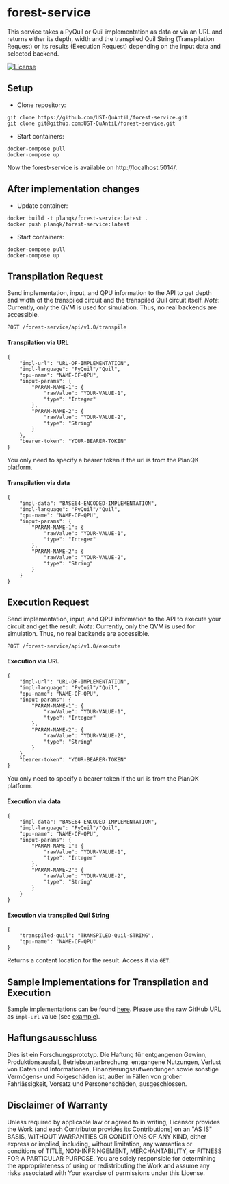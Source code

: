 # forest-service

This service takes a PyQuil or Quil implementation as data or via an URL and returns either its depth, width and the transpiled Quil String (Transpilation Request) or its results (Execution Request) depending on the input data and selected backend.


[![License](https://img.shields.io/badge/License-Apache%202.0-blue.svg)](https://opensource.org/licenses/Apache-2.0)

## Setup
* Clone repository:
```
git clone https://github.com/UST-QuAntiL/forest-service.git 
git clone git@github.com:UST-QuAntiL/forest-service.git
```

* Start containers:
```
docker-compose pull
docker-compose up
```

Now the forest-service is available on http://localhost:5014/.

## After implementation changes
* Update container:
```
docker build -t planqk/forest-service:latest .
docker push planqk/forest-service:latest
```

* Start containers:
```
docker-compose pull
docker-compose up
```

## Transpilation Request
Send implementation, input, and QPU information to the API to get depth and width of the transpiled circuit and the transpiled Quil circuit itself.
*Note*: Currently, only the QVM is used for simulation. Thus, no real backends are accessible.

`POST /forest-service/api/v1.0/transpile`  

#### Transpilation via URL
```
{  
    "impl-url": "URL-OF-IMPLEMENTATION",
    "impl-language": "PyQuil"/"Quil",
    "qpu-name": "NAME-OF-QPU",
    "input-params": {
        "PARAM-NAME-1": {
            "rawValue": "YOUR-VALUE-1",
            "type": "Integer"
        },
        "PARAM-NAME-2": {
            "rawValue": "YOUR-VALUE-2",
            "type": "String"
        }
    },
    "bearer-token": "YOUR-BEARER-TOKEN"
}
```

You only need to specify a bearer token if the url is from the PlanQK platform.
#### Transpilation via data
```
{  
    "impl-data": "BASE64-ENCODED-IMPLEMENTATION",
    "impl-language": "PyQuil"/"Quil",
    "qpu-name": "NAME-OF-QPU",
    "input-params": {
        "PARAM-NAME-1": {
            "rawValue": "YOUR-VALUE-1",
            "type": "Integer"
        },
        "PARAM-NAME-2": {
            "rawValue": "YOUR-VALUE-2",
            "type": "String"
        }
    }
}
```

## Execution Request
Send implementation, input, and QPU information to the API to execute your circuit and get the result.
*Note*: Currently, only the QVM is used for simulation. Thus, no real backends are accessible.

`POST /forest-service/api/v1.0/execute`  
#### Execution via URL
```
{  
    "impl-url": "URL-OF-IMPLEMENTATION",
    "impl-language": "PyQuil"/"Quil",
    "qpu-name": "NAME-OF-QPU",
    "input-params": {
        "PARAM-NAME-1": {
            "rawValue": "YOUR-VALUE-1",
            "type": "Integer"
        },
        "PARAM-NAME-2": {
            "rawValue": "YOUR-VALUE-2",
            "type": "String"
        }
    },
    "bearer-token": "YOUR-BEARER-TOKEN"
}
```
You only need to specify a bearer token if the url is from the PlanQK platform.

#### Execution via data
```
{  
    "impl-data": "BASE64-ENCODED-IMPLEMENTATION",
    "impl-language": "PyQuil"/"Quil",
    "qpu-name": "NAME-OF-QPU",
    "input-params": {
        "PARAM-NAME-1": {
            "rawValue": "YOUR-VALUE-1",
            "type": "Integer"
        },
        "PARAM-NAME-2": {
            "rawValue": "YOUR-VALUE-2",
            "type": "String"
        }
    }
}
```
#### Execution via transpiled Quil String
```
{  
    "transpiled-quil": "TRANSPILED-Quil-STRING",
    "qpu-name": "NAME-OF-QPU"
}
```

Returns a content location for the result. Access it via `GET`.

## Sample Implementations for Transpilation and Execution
Sample implementations can be found [here](https://github.com/UST-QuAntiL/nisq-analyzer-content/tree/master/compiler-selection/Shor).
Please use the raw GitHub URL as `impl-url` value (see [example](https://raw.githubusercontent.com/UST-QuAntiL/nisq-analyzer-content/master/compiler-selection/Shor/shor-fix-15-quil.quil)).

## Haftungsausschluss

Dies ist ein Forschungsprototyp.
Die Haftung für entgangenen Gewinn, Produktionsausfall, Betriebsunterbrechung, entgangene Nutzungen, Verlust von Daten und Informationen, Finanzierungsaufwendungen sowie sonstige Vermögens- und Folgeschäden ist, außer in Fällen von grober Fahrlässigkeit, Vorsatz und Personenschäden, ausgeschlossen.

## Disclaimer of Warranty

Unless required by applicable law or agreed to in writing, Licensor provides the Work (and each Contributor provides its Contributions) on an "AS IS" BASIS, WITHOUT WARRANTIES OR CONDITIONS OF ANY KIND, either express or implied, including, without limitation, any warranties or conditions of TITLE, NON-INFRINGEMENT, MERCHANTABILITY, or FITNESS FOR A PARTICULAR PURPOSE.
You are solely responsible for determining the appropriateness of using or redistributing the Work and assume any risks associated with Your exercise of permissions under this License.
